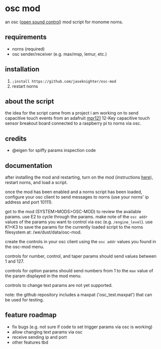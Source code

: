 # osc mod

an osc ([open sound control](https://monome.org/docs/norns/reference/osc)) mod script for monome norns.

## requirements

* norns (required)
* osc sender/receiver (e.g. max/msp, lemur, etc.)

## installation

1. `;install https://github.com/jaseknighter/osc-mod`
2. restart norns
  
## about the script
the idea for the script came from a project i am working on to send capacitive touch events from an adafruit [mpr121](https://learn.adafruit.com/adafruit-mpr121-12-key-capacitive-touch-sensor-breakout-tutorial) 12-Key capacitive touch sensor breakout board connected to a raspberry pi to norns via osc.

## credits

* @eigen for spiffy params inspection code

## documentation
after installing the mod and restarting, turn on the mod (instructions [here](https://monome.org/docs/norns/community-scripts/#installing-a-mod)), restart norns, and load a script.

once the mod has been enabled and a norns script has been loaded, configure your osc client to send messages to norns (use your norns' ip address and port 10111).

got to the mod (SYSTEM>MODS>OSC-MOD) to review the available params. use E2 to cycle through the params. make note of the `osc addr` values of the params you want to control via osc (e.g. `/engine_level`). use K1+K3 to save the params for the currently loaded script to the norns filesystem at: /we/dust/data/osc-mod.

create the controls in your osc client using the `osc addr` values you found in the osc-mod menu. 

controls for number, control, and taper params should send values between 1 and 127. 

controls for option params should send numbers from 1 to the `max` value of the param displayed in the mod menu.

controls to change text params are not yet supported.

note: the github repository includes a maxpat ('osc_test.maxpat') that can be used for testing.

## feature roadmap
* fix bugs (e.g. not sure if code to set trigger params via osc is working)
* allow changing text params via osc
* receive sending ip and port
* other features tbd

